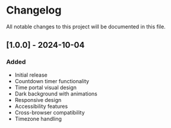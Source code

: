 # Changelog

All notable changes to this project will be documented in this file.

## [1.0.0] - 2024-10-04

### Added
- Initial release
- Countdown timer functionality
- Time portal visual design
- Dark background with animations
- Responsive design
- Accessibility features
- Cross-browser compatibility
- Timezone handling
